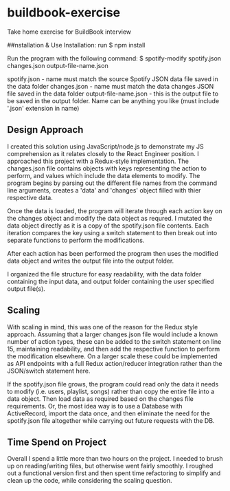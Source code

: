 # buildbook-exercise

Take home exercise for BuildBook interview

##nstallation & Use
Installation:
run $ npm install

Run the program with the following command:
$ spotify-modify spotify.json changes.json output-file-name.json

spotify.json - name must match the source Spotify JSON data file saved in the data folder
changes.json - name must match the data changes JSON file saved in the data folder
output-file-name.json - this is the output file to be saved in the output folder. Name can be anything you like (must include '.json' extension in name)

## Design Approach

I created this solution using JavaScript/node.js to demonstrate my JS comprehension as it relates closely to the React Engineer position.
I approached this project with a Redux-style implementation. The changes.json file contains objects with keys representing the action to perform, and values which include the data elements to modify. The program begins by parsing out the different file names from the command line arguments, creates a 'data' and 'changes' object filled with thier respective data.

Once the data is loaded, the program will iterate through each action key on the changes object and modify the data object as requred. I mutated the data object directly as it is a copy of the spotify.json file contents. Each iteration compares the key using a switch statement to then break out into separate functions to perform the modifications.

After each action has been performed the program then uses the modified data object and writes the output file into the output folder.

I organized the file structure for easy readability, with the data folder containing the input data, and output folder containing the user specified output file(s).

## Scaling

With scaling in mind, this was one of the reason for the Redux style approach. Assuming that a larger changes.json file would include a known number of action types, these can be added to the switch statement on line 15, maintaining readability, and then add the respective function to perform the modification elsewhere. On a larger scale these could be implemented as API endpoints with a full Redux action/reducer integration rather than the JSON/switch statement here.

If the spotify.json file grows, the program could read only the data it needs to modify (i.e. users, playlist, songs) rather than copy the entire file into a data object. Then load data as required based on the changes file requirements. Or, the most idea way is to use a Database with ActiveRecord, import the data once, and then eliminate the need for the spotify.json file altogether while carrying out future requests with the DB.

## Time Spend on Project

Overall I spend a little more than two hours on the project. I needed to brush up on reading/writing files, but otherwise went fairly smoothly. I roughed out a functional version first and then spent time refactoring to simplify and clean up the code, while considering the scaling question.
